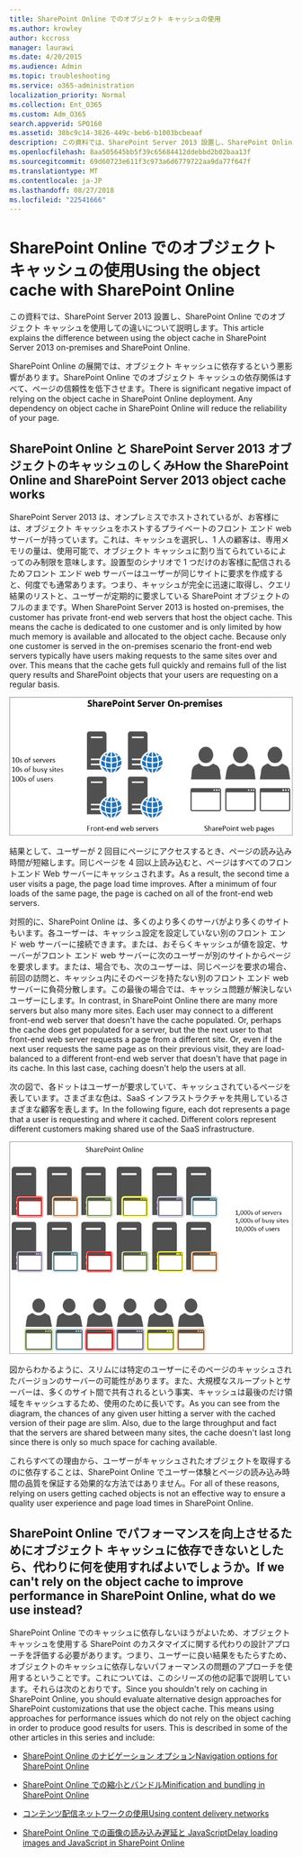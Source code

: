 ```yaml
---
title: SharePoint Online でのオブジェクト キャッシュの使用
ms.author: krowley
author: kccross
manager: laurawi
ms.date: 4/20/2015
ms.audience: Admin
ms.topic: troubleshooting
ms.service: o365-administration
localization_priority: Normal
ms.collection: Ent_O365
ms.custom: Adm_O365
search.appverid: SPO160
ms.assetid: 38bc9c14-3826-449c-beb6-b1003bcbeaaf
description: この資料では、SharePoint Server 2013 設置し、SharePoint Online でのオブジェクト キャッシュを使用しての違いについて説明します。
ms.openlocfilehash: 8aa505645bb5f39c65684412ddebbd2b02baa13f
ms.sourcegitcommit: 69d60723e611f3c973a6d6779722aa9da77f647f
ms.translationtype: MT
ms.contentlocale: ja-JP
ms.lasthandoff: 08/27/2018
ms.locfileid: "22541666"
---
```

# <a name="using-the-object-cache-with-sharepoint-online"></a><span data-ttu-id="b5b6f-103">SharePoint Online でのオブジェクト キャッシュの使用</span><span class="sxs-lookup"><span data-stu-id="b5b6f-103">Using the object cache with SharePoint Online</span></span>

<span data-ttu-id="b5b6f-104">この資料では、SharePoint Server 2013 設置し、SharePoint Online でのオブジェクト キャッシュを使用しての違いについて説明します。</span><span class="sxs-lookup"><span data-stu-id="b5b6f-104">This article explains the difference between using the object cache in SharePoint Server 2013 on-premises and SharePoint Online.</span></span>
  
<span data-ttu-id="b5b6f-p101">SharePoint Online の展開では、オブジェクト キャッシュに依存するという悪影響があります。SharePoint Online でのオブジェクト キャッシュの依存関係はすべて、ページの信頼性を低下させます。</span><span class="sxs-lookup"><span data-stu-id="b5b6f-p101">There is significant negative impact of relying on the object cache in SharePoint Online deployment. Any dependency on object cache in SharePoint Online will reduce the reliability of your page.</span></span> 
  
## <a name="how-the-sharepoint-online-and-sharepoint-server-2013-object-cache-works"></a><span data-ttu-id="b5b6f-107">SharePoint Online と SharePoint Server 2013 オブジェクトのキャッシュのしくみ</span><span class="sxs-lookup"><span data-stu-id="b5b6f-107">How the SharePoint Online and SharePoint Server 2013 object cache works</span></span>

<span data-ttu-id="b5b6f-p102">SharePoint Server 2013 は、オンプレミスでホストされているが、お客様には、オブジェクト キャッシュをホストするプライベートのフロント エンド web サーバーが持っています。これは、キャッシュを選択し、1 人の顧客は、専用メモリの量は、使用可能で、オブジェクト キャッシュに割り当てられているによってのみ制限を意味します。設置型のシナリオで 1 つだけのお客様に配信されるためフロント エンド web サーバーはユーザーが同じサイトに要求を作成すると、何度でも通常あります。つまり、キャッシュが完全に迅速に取得し、クエリ結果のリストと、ユーザーが定期的に要求している SharePoint オブジェクトのフルのままです。</span><span class="sxs-lookup"><span data-stu-id="b5b6f-p102">When SharePoint Server 2013 is hosted on-premises, the customer has private front-end web servers that host the object cache. This means the cache is dedicated to one customer and is only limited by how much memory is available and allocated to the object cache. Because only one customer is served in the on-premises scenario the front-end web servers typically have users making requests to the same sites over and over. This means that the cache gets full quickly and remains full of the list query results and SharePoint objects that your users are requesting on a regular basis.</span></span>
  
![オンプレミスのフロントエンド Web サーバーへのトラフィックと負荷を示しています](media/a0d38b36-4909-4abb-8d4e-4930814bb3de.png)
  
<span data-ttu-id="b5b6f-p103">結果として、ユーザーが 2 回目にページにアクセスするとき、ページの読み込み時間が短縮します。同じページを 4 回以上読み込むと、ページはすべてのフロントエンド Web サーバーにキャッシュされます。</span><span class="sxs-lookup"><span data-stu-id="b5b6f-p103">As a result, the second time a user visits a page, the page load time improves. After a minimum of four loads of the same page, the page is cached on all of the front-end web servers.</span></span>
  
<span data-ttu-id="b5b6f-p104">対照的に、SharePoint Online は、多くのより多くのサーバがより多くのサイトもいます。各ユーザーは、キャッシュ設定を設定していない別のフロント エンド web サーバーに接続できます。または、おそらくキャッシュが値を設定、サーバーがフロント エンド web サーバーに次のユーザーが別のサイトからページを要求します。または、場合でも、次のユーザーは、同じページを要求の場合、前回の訪問と、キャッシュ内にそのページを持たない別のフロント エンド web サーバーに負荷分散します。この最後の場合では、キャッシュ問題が解決しないユーザーにします。</span><span class="sxs-lookup"><span data-stu-id="b5b6f-p104">In contrast, in SharePoint Online there are many more servers but also many more sites. Each user may connect to a different front-end web server that doesn't have the cache populated. Or, perhaps the cache does get populated for a server, but the the next user to that front-end web server requests a page from a different site. Or, even if the next user requests the same page as on their previous visit, they are load-balanced to a different front-end web server that doesn't have that page in its cache. In this last case, caching doesn't help the users at all.</span></span>
  
<span data-ttu-id="b5b6f-p105">次の図で、各ドットはユーザーが要求していて、キャッシュされているページを表しています。さまざまな色は、SaaS インフラストラクチャを共用しているさまざまな顧客を表します。</span><span class="sxs-lookup"><span data-stu-id="b5b6f-p105">In the following figure, each dot represents a page that a user is requesting and where it cached. Different colors represent different customers making shared use of the SaaS infrastructure.</span></span>
  
![SharePoint Online におけるオブジェクト キャッシュの結果を示します](media/25d04011-ef83-4cb7-9e04-a6ed490f63c3.png)
  
<span data-ttu-id="b5b6f-p106">図からわかるように、スリムには特定のユーザーにそのページのキャッシュされたバージョンのサーバーの可能性があります。また、大規模なスループットとサーバーは、多くのサイト間で共有されるという事実、キャッシュは最後のだけ領域をキャッシュするため、使用のために長いです。</span><span class="sxs-lookup"><span data-stu-id="b5b6f-p106">As you can see from the diagram, the chances of any given user hitting a server with the cached version of their page are slim. Also, due to the large throughput and fact that the servers are shared between many sites, the cache doesn't last long since there is only so much space for caching available.</span></span>
  
<span data-ttu-id="b5b6f-125">これらすべての理由から、ユーザーがキャッシュされたオブジェクトを取得するのに依存することは、SharePoint Online でユーザー体験とページの読み込み時間の品質を保証する効果的な方法ではありません。</span><span class="sxs-lookup"><span data-stu-id="b5b6f-125">For all of these reasons, relying on users getting cached objects is not an effective way to ensure a quality user experience and page load times in SharePoint Online.</span></span>
  
## <a name="if-we-cant-rely-on-the-object-cache-to-improve-performance-in-sharepoint-online-what-do-we-use-instead"></a><span data-ttu-id="b5b6f-126">SharePoint Online でパフォーマンスを向上させるためにオブジェクト キャッシュに依存できないとしたら、代わりに何を使用すればよいでしょうか。</span><span class="sxs-lookup"><span data-stu-id="b5b6f-126">If we can't rely on the object cache to improve performance in SharePoint Online, what do we use instead?</span></span>

<span data-ttu-id="b5b6f-p107">SharePoint Online でのキャッシュに依存しないほうがよいため、オブジェクト キャッシュを使用する SharePoint のカスタマイズに関する代わりの設計アプローチを評価する必要があります。つまり、ユーザーに良い結果をもたらすため、オブジェクトのキャッシュに依存しないパフォーマンスの問題のアプローチを使用するということです。これについては、このシリーズの他の記事で説明しています。それらは次のとおりです。</span><span class="sxs-lookup"><span data-stu-id="b5b6f-p107">Since you shouldn't rely on caching in SharePoint Online, you should evaluate alternative design approaches for SharePoint customizations that use the object cache. This means using approaches for performance issues which do not rely on the object caching in order to produce good results for users. This is described in some of the other articles in this series and include:</span></span>
  
- [<span data-ttu-id="b5b6f-130">SharePoint Online のナビゲーション オプション</span><span class="sxs-lookup"><span data-stu-id="b5b6f-130">Navigation options for SharePoint Online</span></span>](navigation-options-for-sharepoint-online.md)
    
- [<span data-ttu-id="b5b6f-131">SharePoint Online での縮小とバンドル</span><span class="sxs-lookup"><span data-stu-id="b5b6f-131">Minification and bundling in SharePoint Online</span></span>](minification-and-bundling-in-sharepoint-online.md)
    
- [<span data-ttu-id="b5b6f-132">コンテンツ配信ネットワークの使用</span><span class="sxs-lookup"><span data-stu-id="b5b6f-132">Using content delivery networks</span></span>](using-content-delivery-networks-with-sharepoint-online.md)
    
- [<span data-ttu-id="b5b6f-133">SharePoint Online での画像の読み込み遅延と JavaScript</span><span class="sxs-lookup"><span data-stu-id="b5b6f-133">Delay loading images and JavaScript in SharePoint Online</span></span>](delay-loading-images-and-javascript-in-sharepoint-online.md)
    

